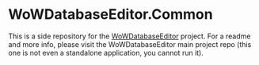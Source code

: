 # WoWDatabaseEditor.Common

This is a side repository for the [WoWDatabaseEditor](https://github.com/BAndysc/WoWDatabaseEditor) project. For a readme and more info, please visit the WoWDatabaseEditor main project repo (this one is not even a standalone application, you cannot run it).
